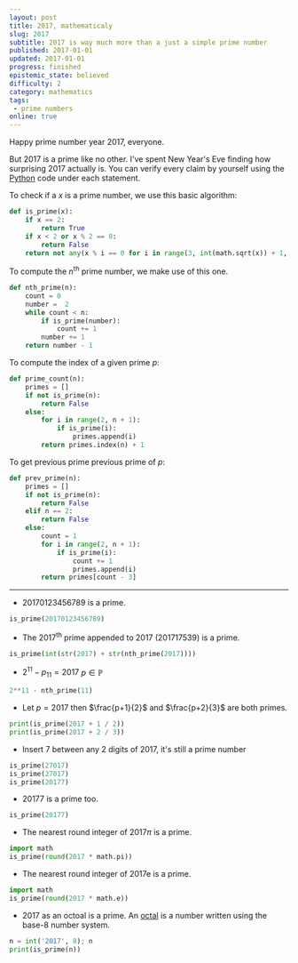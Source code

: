 ```yaml
---
layout: post
title: 2017, mathematicaly
slug: 2017
subtitle: 2017 is way much more than a just a simple prime number
published: 2017-01-01
updated: 2017-01-01
progress: finished
epistemic_state: believed
difficulty: 2
category: mathematics
tags:
 - prime numbers
online: true
---
```

Happy prime number year 2017, everyone.

But 2017 is a prime like no other. I've spent New Year's Eve finding how surprising 2017 actually is. You can verify every claim by yourself using the [Python](https://www.python.org) code under each statement.

To check if a $x$ is a prime number, we use this basic algorithm:
```python
def is_prime(x):
    if x == 2:
        return True
    if x < 2 or x % 2 == 0:
        return False
    return not any(x % i == 0 for i in range(3, int(math.sqrt(x)) + 1, 2))
```

To compute the $n$<sup>th</sup> prime number, we make use of this one.
```python
def nth_prime(n):
    count = 0
    number =  2
    while count < n:
        if is_prime(number):
            count += 1
        number += 1
    return number - 1
```

To compute the index of a given prime $p$:
```python
def prime_count(n):
    primes = []
    if not is_prime(n):
        return False
    else:
        for i in range(2, n + 1):
            if is_prime(i):
                primes.append(i)
        return primes.index(n) + 1
```
To get previous prime previous prime of $p$:

```python
def prev_prime(n):
    primes = []
    if not is_prime(n):
        return False
    elif n == 2:
        return False
    else:
        count = 1
        for i in range(2, n + 1):
            if is_prime(i):
                count += 1
                primes.append(i)
        return primes[count - 3]
```

----

* 20170123456789 is a prime.

```python
is_prime(20170123456789)
```

* The 2017<sup>th</sup> prime appended to 2017 (201717539) is a prime.

```python
is_prime(int(str(2017) + str(nth_prime(2017))))
```

* $2^{11} - p_{11} = 2017$ $p \in \mathbb{P}$

```python
2**11 - nth_prime(11)
```

* Let $p =  2017$ then $\frac{p+1}{2}$ and $\frac{p+2}{3}$ are both primes.

```python
print(is_prime(2017 + 1 / 2))
print(is_prime(2017 + 2 / 3))
```

* Insert 7 between any 2 digits of 2017, it's still a prime number

```python
is_prime(27017)
is_prime(27017)
is_prime(20177)
```

* 20177 is a prime too.

```python
is_prime(20177)
```

* The nearest round integer of 2017$\pi$ is a prime.

```python
import math
is_prime(round(2017 * math.pi))
```

* The nearest round integer of 2017e is a prime.

```python
import math
is_prime(round(2017 * math.e))
```

* 2017 as an octoal is a prime. An [octal](https://en.wikipedia.org/wiki/Octal) is a number written using the base-8 number system.

```python
n = int('2017', 8); n
print(is_prime(n))
```








